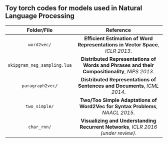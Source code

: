## Toy torch codes for models used in Natural Language Processing<br />

| Folder/File                             | Reference                                                                                     |
|:---------------------------------------:|:---------------------------------------------------------------------------------------------:|
| `word2vec/`                             | **Efficient Estimation of Word Representations in Vector Space**, *ICLR 2013*.                |
| `skipgram_neg_sampling.lua`             | **Distributed Representations of Words and Phrases and their Compositionality**, *NIPS 2013*. |
| `paragraph2vec/`                        | **Distributed Representations of Sentences and Documents**, *ICML 2014*.                      |
| `two_simple/`                           | **Two/Too Simple Adaptations of Word2Vec for Syntax Problems**, *NAACL 2015*.                 |
| `char_rnn/`                             | **Visualizing and Understanding Recurrent Networks**, *ICLR 2016 (under review)*.             |